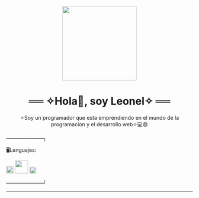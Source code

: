 ### 
<div align="center">
  <img src="https://media.giphy.com/media/3Q2hJ4FLN1UvS/giphy.gif" width="200" />
  
  <h1>
     ══ ✧Hola👋, soy Leonel✧ ══
  </h1>
  
  <p>
    ✧Soy un programador que esta emprendiendo en el mundo de la programacion y el desarrollo web✧💻😄
  </p>
 </div>
 
 
──────────┐

🖥Lenguajes:


  <img src="https://upload.wikimedia.org/wikipedia/commons/thumb/6/61/HTML5_logo_and_wordmark.svg/2048px-HTML5_logo_and_wordmark.svg.png" width="20" /> <img src="https://1000marcas.net/wp-content/uploads/2021/02/CSS-Logo.png" width="35" /> <img src="https://upload.wikimedia.org/wikipedia/commons/thumb/6/6a/JavaScript-logo.png/800px-JavaScript-logo.png" width="18" />

──────────┘

<hr>

